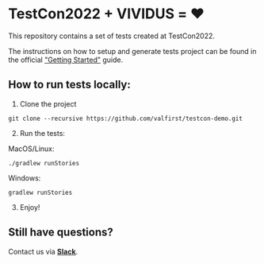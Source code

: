 # TestCon2022 + VIVIDUS = ❤️

This repository contains a set of tests created at TestCon2022.

The instructions on how to setup and generate tests project can be found in the official ["Getting Started"](https://docs.vividus.dev/vividus/latest/getting-started.html) guide.

## How to run tests locally:

1. Clone the project

```shell
git clone --recursive https://github.com/valfirst/testcon-demo.git 
```

2. Run the tests:

MacOS/Linux:
```shell
./gradlew runStories
```


Windows:
```shell
gradlew runStories
```

3. Enjoy!

## Still have questions?
Contact us via [**Slack**](https://vividus-support.herokuapp.com/).
